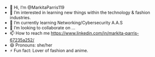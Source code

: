 - 👋 Hi, I’m @MarkitaParris119
- 👀 I’m interested in learning new things within the technology & fashion industries.
- 🌱 I’m currently learning Networking/Cybersecurity A.A.S
- 💞️ I’m looking to collaborate on ...
- 📫 How to reach me https://www.linkedin.com/in/markita-parris-67235a252/
- 😄 Pronouns: she/her
- ⚡ Fun fact: Lover of fashion and anime.

<!---
MarkitaParris119/MarkitaParris119 is a ✨ special ✨ repository because its `README.md` (this file) appears on your GitHub profile.
You can click the Preview link to take a look at your changes.
--->
